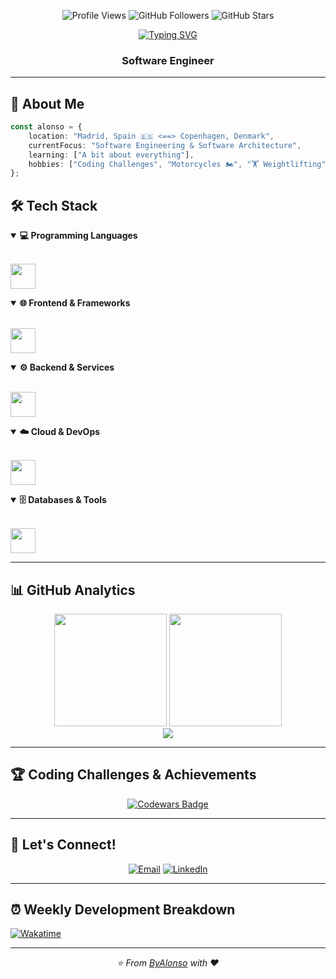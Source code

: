 <!-- Header with animated background -->
<div align="center">
  
  <!-- Enhanced Header Stats -->
  <p>
    <img src="https://komarev.com/ghpvc/?username=ByAlonso&style=for-the-badge&label=Interested+Visitors&color=yellow&labelColor=282828" alt="Profile Views"/>
    <img src="https://img.shields.io/github/followers/ByAlonso?style=for-the-badge&color=yellow&labelColor=282828" alt="GitHub Followers"/>
    <img src="https://img.shields.io/github/stars/ByAlonso?style=for-the-badge&color=yellow&labelColor=282828" alt="GitHub Stars"/>
  </p>
  
  <!-- Animated Typing Header -->
  [![Typing SVG](https://readme-typing-svg.herokuapp.com?font=JetBrains+Mono&weight=700&size=32&duration=3000&pause=1000&color=F7D744&center=true&vCenter=true&multiline=true&repeat=false&width=800&height=120&lines=Hi+there!+👋+I'm+Alonso;Turning+☕+into+code+since+1998)](https://git.io/typing-svg)
  
### Software Engineer

</div>


---

## 🌟 About Me

```typescript
const alonso = {
    location: "Madrid, Spain 🇪🇸 <==> Copenhagen, Denmark",
    currentFocus: "Software Engineering & Software Architecture",
    learning: ["A bit about everything"],
    hobbies: ["Coding Challenges", "Motorcycles 🏍️", "🏋️ Weightlifting"]
};
```

## 🛠️ Tech Stack

<details open>
<summary><b>💻 Programming Languages</b></summary>
<br>
<p>
  <img src="https://skillicons.dev/icons?i=java,elixir,python,cpp&theme=light" height="40"/>
</p>
</details>

<details open>
<summary><b>🌐 Frontend & Frameworks</b></summary>
<br>
<p>
  <img src="https://skillicons.dev/icons?i=react,angular,js,ts,html,css,sass,tailwind&theme=light" height="40"/>
</p>
</details>

<details open>
<summary><b>⚙️ Backend & Services</b></summary>
<br>
<p>
  <img src="https://skillicons.dev/icons?i=spring,dotnet,nodejs,kafka&theme=light" height="40"/>
</p>
</details>

<details open>
<summary><b>☁️ Cloud & DevOps</b></summary>
<br>
<p>
  <img src="https://skillicons.dev/icons?i=azure,kubernetes,docker,terraform,githubactions,jenkins&theme=light" height="40"/>
</p>
</details>

<details open>
<summary><b>🗄️ Databases & Tools</b></summary>
<br>
<p>
  <img src="https://skillicons.dev/icons?i=postgres,mongodb,postman&theme=light" height="40"/>
</p>
</details>

---

## 📊 GitHub Analytics

<div align="center">
  
  <img height="180em" src="https://github-readme-stats.vercel.app/api?username=ByAlonso&show_icons=true&theme=dark&include_all_commits=true&count_private=true&hide_border=true&bg_color=0D1117&title_color=F7D744&icon_color=F7D744&text_color=C9D1D9"/>
  
  <img height="180em" src="https://github-readme-stats.vercel.app/api/top-langs/?username=ByAlonso&layout=compact&langs_count=8&theme=dark&hide_border=true&bg_color=0D1117&title_color=F7D744&text_color=C9D1D9&hide=css"/>

</div>

<div align="center">
  
  <img src="https://github-readme-streak-stats.herokuapp.com/?user=ByAlonso&theme=dark&hide_border=true&background=0D1117&stroke=F7D744&ring=F7D744&fire=F7D744&currStreakLabel=C9D1D9&sideLabels=C9D1D9&currStreakNum=C9D1D9&sideNums=C9D1D9&dates=8B949E"/>
  
</div>

---

## 🏆 Coding Challenges & Achievements

<div align="center">
  
  [![Codewars Badge](https://www.codewars.com/users/EkLiiPsY/badges/large)](https://www.codewars.com/users/EkLiiPsY)
  
</div>

---

## 🤝 Let's Connect!

<div align="center">
  
  [![Email](https://img.shields.io/badge/Email-D14836?style=for-the-badge&logo=gmail&logoColor=white)](mailto:alonso.rapado@hotmail.com)
  [![LinkedIn](https://img.shields.io/badge/LinkedIn-0077B5?style=for-the-badge&logo=linkedin&logoColor=white)](https://linkedin.com/in/alonsorapadoguillen)
  
</div>


---


## ⏰ Weekly Development Breakdown

[![Wakatime](https://github-readme-stats.vercel.app/api/wakatime?username=ByAlonso&theme=dark&title_color=F7D744&bg_color=0D1117&text_color=C9D1D9&icon_color=F7D744&hide_border=true)](https://wakatime.com/@ByAlonso)

---


<div align="center">
  <i>⭐️ From <a href="https://github.com/ByAlonso">ByAlonso</a> with ❤️</i>
</div>
